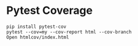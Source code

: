 # Pytest Coverage


```
pip install pytest-cov
pytest --cov=my --cov-report html --cov-branch
Open htmlcov/index.html
```


